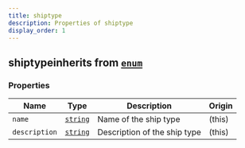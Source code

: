 ```yaml
---
title: shiptype
description: Properties of shiptype
display_order: 1
---
```


## shiptypeinherits from [`enum`](./enum.html)

### Properties

| Name | Type | Description | Origin |
|------|------|-------------|--------|
| `name` | [`string`](./string.html) | Name of the ship type | (this) |
| `description` | [`string`](./string.html) | Description of the ship type | (this) |


